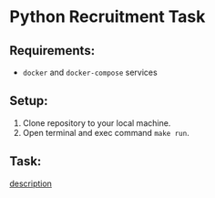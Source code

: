 # Python Recruitment Task

## Requirements:  
- `docker` and `docker-compose` services

## Setup:  
1. Clone repository to your local machine.
1. Open terminal and exec command `make run`.

## Task:
[description](task_description.md)
